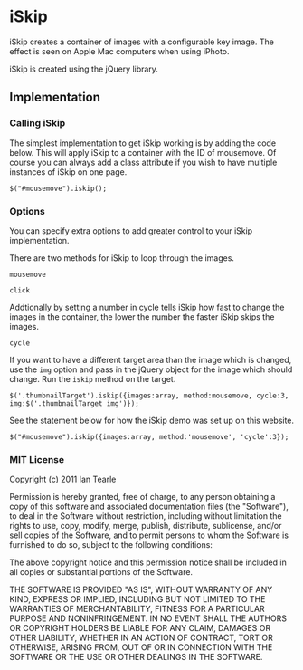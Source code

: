 iSkip
=============

iSkip creates a container of images with a configurable key image. The effect is seen on Apple Mac computers when using iPhoto.

iSkip is created using the jQuery library.

Implementation
-------

### Calling iSkip

The simplest implementation to get iSkip working is by adding the code below. This will apply iSkip to a container with the ID of mousemove. Of course you can always add a class attribute if you wish to have multiple instances of iSkip on one page.

	$("#mousemove").iskip();

### Options

You can specify extra options to add greater control to your iSkip implementation.

There are two methods for iSkip to loop through the images.

	mousemove
	
	click

Addtionally by setting a number in cycle tells iSkip how fast to change the images in the container, the lower the number the faster iSkip skips the images.

	cycle

If you want to have a different target area than the image which is changed, use the ```img``` option and pass in the jQuery object for the image which should change. Run the ```iskip``` method on the target.

	$('.thumbnailTarget').iskip({images:array, method:mousemove, cycle:3, img:$('.thumbnailTarget img')}); 

See the statement below for how the iSkip demo was set up on this website.

	$("#mousemove").iskip({images:array, method:'mousemove', 'cycle':3});

### MIT License

Copyright (c) 2011 Ian Tearle

Permission is hereby granted, free of charge, to any person obtaining a copy of this software and associated documentation files (the "Software"), to deal in the Software without restriction, including without limitation the rights to use, copy, modify, merge, publish, distribute, sublicense, and/or sell copies of the Software, and to permit persons to whom the Software is furnished to do so, subject to the following conditions:

The above copyright notice and this permission notice shall be included in all copies or substantial portions of the Software.

THE SOFTWARE IS PROVIDED "AS IS", WITHOUT WARRANTY OF ANY KIND, EXPRESS OR IMPLIED, INCLUDING BUT NOT LIMITED TO THE WARRANTIES OF MERCHANTABILITY, FITNESS FOR A PARTICULAR PURPOSE AND NONINFRINGEMENT. IN NO EVENT SHALL THE AUTHORS OR COPYRIGHT HOLDERS BE LIABLE FOR ANY CLAIM, DAMAGES OR OTHER LIABILITY, WHETHER IN AN ACTION OF CONTRACT, TORT OR OTHERWISE, ARISING FROM, OUT OF OR IN CONNECTION WITH THE SOFTWARE OR THE USE OR OTHER DEALINGS IN THE SOFTWARE.